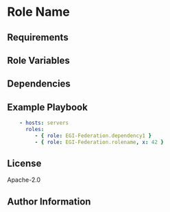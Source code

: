 # Role Name

<!-- A brief description of the role goes here. -->

## Requirements

<!--
Any pre-requisites that may not be covered by Ansible itself or the role should be
mentioned here.
For instance, if the role uses the EC2 module, it may be a good idea to mention in this section that the boto package is required.
-->

## Role Variables

<!--
A description of the settable variables for this role should go here, including any variables that are in defaults/main.yml, vars/main.yml, and any variables that can/should be set via parameters to the role. Any variables that are read from other roles and/or the global scope (ie. hostvars, group vars, etc.) should be mentioned here as well.
-->

## Dependencies

<!--
A list of other roles hosted on Galaxy should go here, plus any details in regards to parameters that may need to be set for other roles, or variables that are used from other roles.

Use https://galaxy.ansible.com/EGI-Federation/ roles first if possible.
-->

## Example Playbook

<!--
Including an example of how to use your role (for instance, with variables passed in as parameters) is always nice for users too.
Be sure to write the dependencies explicitly.
-->

```yaml
    - hosts: servers
      roles:
         - { role: EGI-Federation.dependency1 }
         - { role: EGI-Federation.rolename, x: 42 }
```

## License

Apache-2.0

## Author Information

<!--
Add the relevant contributors
-->
